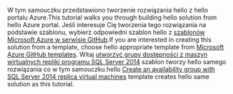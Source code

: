 <span data-ttu-id="391f6-101">W tym samouczku przedstawiono tworzenie rozwiązania hello z hello portalu Azure.</span><span class="sxs-lookup"><span data-stu-id="391f6-101">This tutorial walks you through building hello solution from hello Azure portal.</span></span> <span data-ttu-id="391f6-102">Jeśli interesuje Cię tworzenia tego rozwiązania na podstawie szablonu, wybierz odpowiedni szablon hello z [szablonów Microsoft Azure w serwisie GitHub](http://github.com/Azure/azure-quickstart-templates).</span><span class="sxs-lookup"><span data-stu-id="391f6-102">If you are interested in creating this solution from a template, choose hello appropriate template from [Microsoft Azure GitHub templates](http://github.com/Azure/azure-quickstart-templates).</span></span> <span data-ttu-id="391f6-103">Witaj [utworzyć grupy dostępności z maszyn wirtualnych repliki programu SQL Server 2014](http://github.com/Azure/azure-quickstart-templates/tree/master/sqlvm-alwayson-cluster) szablon tworzy hello samego rozwiązania co w tym samouczku.</span><span class="sxs-lookup"><span data-stu-id="391f6-103">hello [Create an availability group with SQL Server 2014 replica virtual machines](http://github.com/Azure/azure-quickstart-templates/tree/master/sqlvm-alwayson-cluster) template creates hello same solution as this tutorial.</span></span> 

